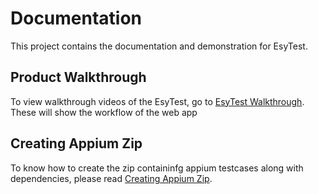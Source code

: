 # Documentation
   This project contains the documentation and demonstration for EsyTest.

## Product Walkthrough
To view walkthrough videos of the EsyTest, go to [EsyTest Walkthrough](https://github.com/EsyTest/Documentation/wiki/EsyTest-Walkthrough). These will show the workflow of the web app

## Creating Appium Zip
To know how to create the zip containinfg appium testcases along with dependencies, please read [Creating Appium Zip](https://github.com/EsyTest/Documentation/wiki/Creating-zip-containing-Appium-Junit-Tests).

   
